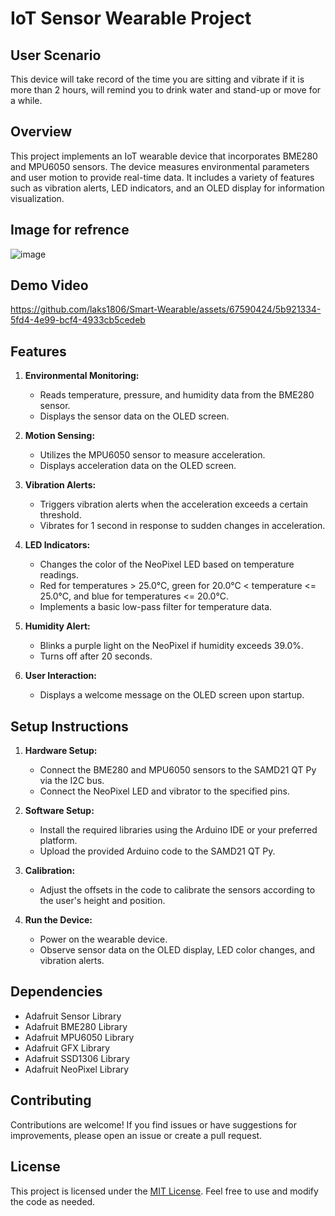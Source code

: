 # IoT Sensor Wearable Project

## User Scenario
This device will take record of the time you are sitting and vibrate if it is more than 2 hours, will remind you to drink water and stand-up or move for a while. 


## Overview

This project implements an IoT wearable device that incorporates BME280 and MPU6050 sensors. The device measures environmental parameters and user motion to provide real-time data. It includes a variety of features such as vibration alerts, LED indicators, and an OLED display for information visualization.

## Image for refrence
![image](https://github.com/laks1806/Smart-Wearable/assets/67590424/d36316cb-3d6b-4479-8256-bfa55e2010ee)

## Demo Video




https://github.com/laks1806/Smart-Wearable/assets/67590424/5b921334-5fd4-4e99-bcf4-4933cb5cedeb





## Features

1. **Environmental Monitoring:**
   - Reads temperature, pressure, and humidity data from the BME280 sensor.
   - Displays the sensor data on the OLED screen.

2. **Motion Sensing:**
   - Utilizes the MPU6050 sensor to measure acceleration.
   - Displays acceleration data on the OLED screen.

3. **Vibration Alerts:**
   - Triggers vibration alerts when the acceleration exceeds a certain threshold.
   - Vibrates for 1 second in response to sudden changes in acceleration.

4. **LED Indicators:**
   - Changes the color of the NeoPixel LED based on temperature readings.
   - Red for temperatures > 25.0°C, green for 20.0°C < temperature <= 25.0°C, and blue for temperatures <= 20.0°C.
   - Implements a basic low-pass filter for temperature data.

5. **Humidity Alert:**
   - Blinks a purple light on the NeoPixel if humidity exceeds 39.0%.
   - Turns off after 20 seconds.

6. **User Interaction:**
   - Displays a welcome message on the OLED screen upon startup.

## Setup Instructions

1. **Hardware Setup:**
   - Connect the BME280 and MPU6050 sensors to the SAMD21 QT Py via the I2C bus.
   - Connect the NeoPixel LED and vibrator to the specified pins.

2. **Software Setup:**
   - Install the required libraries using the Arduino IDE or your preferred platform.
   - Upload the provided Arduino code to the SAMD21 QT Py.

3. **Calibration:**
   - Adjust the offsets in the code to calibrate the sensors according to the user's height and position.

4. **Run the Device:**
   - Power on the wearable device.
   - Observe sensor data on the OLED display, LED color changes, and vibration alerts.

## Dependencies

- Adafruit Sensor Library
- Adafruit BME280 Library
- Adafruit MPU6050 Library
- Adafruit GFX Library
- Adafruit SSD1306 Library
- Adafruit NeoPixel Library

## Contributing

Contributions are welcome! If you find issues or have suggestions for improvements, please open an issue or create a pull request.

## License

This project is licensed under the [MIT License](LICENSE). Feel free to use and modify the code as needed.
